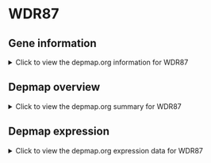 <h1>WDR87</h1>

<h2>Gene information</h2>
<details>
  <summary>Click to view the depmap.org information for WDR87</summary>
  <iframe src="https://depmap.org/portal/gene/WDR87?tab=about" style="border:none;width:100%;height:800px"></iframe>
</details>

<h2>Depmap overview</h2>
<details>
  <summary>Click to view the depmap.org summary for WDR87</summary>
  <iframe src="https://depmap.org/portal/gene/WDR87?tab=overview" style="border:none;width:100%;height:800px"></iframe>
</details>

<h2>Depmap expression</h2>
<details>
  <summary>Click to view the depmap.org expression data for WDR87</summary>
  <iframe src="https://depmap.org/portal/gene/WDR87?tab=characterization" style="border:none;width:100%;height:800px"></iframe>
</details>


<!--
<h2>Reactome Pathway diagram</h2>
PNAME
-->


